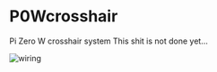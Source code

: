 # P0Wcrosshair
Pi Zero W crosshair system
This shit is not done yet...

![wiring](https://github.com/matt-desmarais/P0Wcrosshair/raw/master/Screen%20Shot%202017-07-14%20at%206.03.40%20PMScreen%20Shot%202017-07-20%20at%201.05.28%20PM.png)
